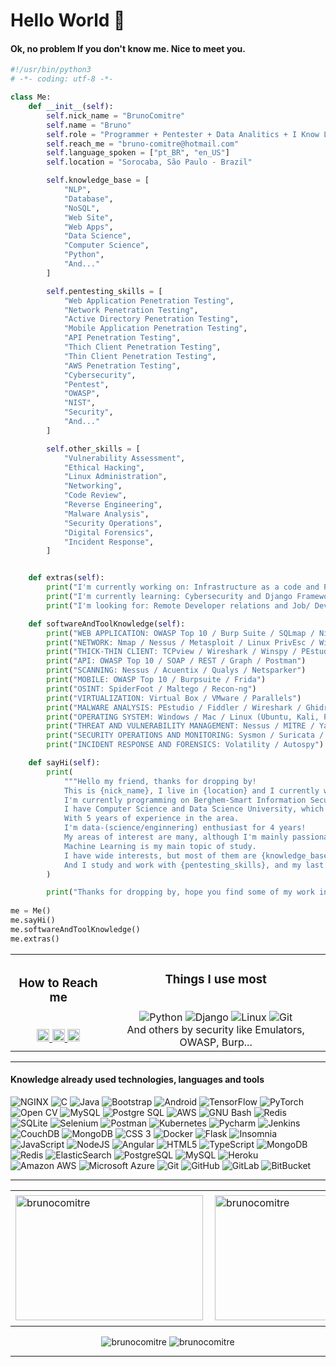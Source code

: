 # Hello World 👋

#### Ok, no problem If you don't know me. Nice to meet you.

```python
#!/usr/bin/python3
# -*- coding: utf-8 -*-

class Me:
    def __init__(self):
        self.nick_name = "BrunoComitre"
        self.name = "Bruno"
        self.role = "Programmer + Pentester + Data Analitics + I Know La"
        self.reach_me = "bruno-comitre@hotmail.com"
        self.language_spoken = ["pt_BR", "en_US"]
        self.location = "Sorocaba, São Paulo - Brazil"

        self.knowledge_base = [
            "NLP",
            "Database",
            "NoSQL",
            "Web Site",
            "Web Apps",
            "Data Science",
            "Computer Science",
            "Python",
            "And..."
        ]

        self.pentesting_skills = [
            "Web Application Penetration Testing",
            "Network Penetration Testing",
            "Active Directory Penetration Testing",
            "Mobile Application Penetration Testing",
            "API Penetration Testing",
            "Thich Client Penetration Testing",
            "Thin Client Penetration Testing",
            "AWS Penetration Testing",
            "Cybersecurity",
            "Pentest",
            "OWASP",
            "NIST",
            "Security",
            "And..."
        ]

        self.other_skills = [
            "Vulnerability Assessment",
            "Ethical Hacking",
            "Linux Administration",
            "Networking",
            "Code Review",
            "Reverse Engineering",
            "Malware Analysis",
            "Security Operations",
            "Digital Forensics",
            "Incident Response",
        ]  


    def extras(self):
        print("I'm currently working on: Infrastructure as a code and Python for Web development and Pentest Tools.")
        print("I'm currently learning: Cybersecurity and Django Framework.")
        print("I'm looking for: Remote Developer relations and Job/ Developer Community / Cyber Internships.")

    def softwareAndToolKnowledge(self):
        print("WEB APPLICATION: OWASP Top 10 / Burp Suite / SQLmap / Nikto / Dirb")
        print("NETWORK: Nmap / Nessus / Metasploit / Linux PrivEsc / Windows PrivEsc")
        print("THICK-THIN CLIENT: TCPview / Wireshark / Winspy / PEstudio")
        print("API: OWASP Top 10 / SOAP / REST / Graph / Postman")
        print("SCANNING: Nessus / Acuentix / Qualys / Netsparker")
        print("MOBILE: OWASP Top 10 / Burpsuite / Frida")
        print("OSINT: SpiderFoot / Maltego / Recon-ng")
        print("VIRTUALIZATION: Virtual Box / VMware / Parallels")
        print("MALWARE ANALYSIS: PEstudio / Fiddler / Wireshark / Ghidra / Remnux")
        print("OPERATING SYSTEM: Windows / Mac / Linux (Ubuntu, Kali, Parrot, Suse)")
        print("THREAT AND VULNERABILITY MANAGEMENT: Nessus / MITRE / Yara / ISAC / MISP")
        print("SECURITY OPERATIONS AND MONITORING: Sysmon / Suricata / Splunk / OpenEDR")
        print("INCIDENT RESPONSE AND FORENSICS: Volatility / Autospy")

    def sayHi(self):
        print(
            """Hello my friend, thanks for dropping by!
            This is {nick_name}, I live in {location} and I currently work remotely. I am a {role}.
            I'm currently programming on Berghem-Smart Information Security with backend developer using Python and Javascript.
            I have Computer Science and Data Science University, which can add to the field of development.
            With 5 years of experience in the area.
            I'm data-(science/enginnering) enthusiast for 4 years!
            My areas of interest are many, although I'm mainly passionate about science of theoretical theory and artificial intelligence;
            Machine Learning is my main topic of study.
            I have wide interests, but most of them are {knowledge_base}.
            And I study and work with {pentesting_skills}, and my last the {other_skills}."""
        )

        print("Thanks for dropping by, hope you find some of my work interesting.")
        
me = Me()
me.sayHi()
me.softwareAndToolKnowledge()
me.extras()
```

  <table align="center">
    <tr align="center">
        <td>
            <h3>How to Reach me</h3>
            <br/>
            <a href="https://www.linkedin.com/in/brunocomitre/">
                <img height="20" src="https://img.shields.io/badge/brunocomitre-0077B5?style=for-the-badge&logo=linkedin&logoColor=white" alt="brunocomitre" />
            </a>
            <a href="@TheComitre#4033">
                <img height="20" src="https://img.shields.io/badge/brunocomitre-7289DA?style=for-the-badge&logo=discord&logoColor=white" alt="brunocomitre" />
            </a>
            <a href="https://dev.to/thecomitre">
                <img height="20" src="https://img.shields.io/badge/thecomitre-0A0A0A?style=for-the-badge&logo=devdotto&logoColor=white&link=https://dev.to/thecomitre" alt="brunocomitre" />
            </a>
        </td>
        <td>
            <h3>Things I use most</h3>
            <br/>
              <img src="https://img.shields.io/badge/Python-3776AB?style=flat-square&logo=python&logoColor=white" alt="Python">
              <img src="https://img.shields.io/badge/Django-092E20?style=flat-square&logo=django&logoColor=white" alt="Django">
              <img src="https://img.shields.io/badge/Linux-FCC624?style=flat-square&logo=linux&logoColor=white" alt="Linux">
              <img src="https://img.shields.io/badge/-Git-F05032?style=flat-square&logo=git&logoColor=white" alt="Git">
              <br/>
              And others by security like Emulators, OWASP, Burp...
        </td>
    </tr> 
  </table>

***

#### Knowledge already used technologies, languages and tools

<p>
  <img src="https://img.shields.io/badge/NGINX-009639?style=flat-square&logo=nginx&logoColor=white" alt="NGINX"> 
  <img src="https://img.shields.io/badge/C-A8B9CC?style=flat-square&logo=c&logoColor=white" alt="C">
  <img src="https://img.shields.io/badge/Java-007396?style=flat-square&logo=java&logoColor=white" alt="Java">
  <img src="https://img.shields.io/badge/Bootstrap-7952B3?style=flat-square&logo=bootstrap&logoColor=white" alt="Bootstrap">
  <img src="https://img.shields.io/badge/Android-3DDC84?style=flat-square&logo=android&logoColor=white" alt="Android">
  <img src="https://img.shields.io/badge/TensorFlow-FF6F00?style=flat-square&logo=tensorflow&logoColor=white" alt="TensorFlow">
  <img src="https://img.shields.io/badge/PyTorch-EE4C2C?style=flat-square&logo=pytorch&logoColor=white" alt="PyTorch">
  <img src="https://img.shields.io/badge/OpenCV-5C3EE8?style=flat-square&logo=opencv&logoColor=white" alt="Open CV">
  <img src="https://img.shields.io/badge/MySQL-4479A1?style=flat-square&logo=mysql&logoColor=white" alt="MySQL">
  <img src="https://img.shields.io/badge/PostgreSQL-336791?style=flat-square&logo=postgresql&logoColor=white" alt="Postgre SQL">
  <img src="https://img.shields.io/badge/AWS-232F3E?style=flat-square&logo=amazon-aws&logoColor=white" alt="AWS">
  <img src="https://img.shields.io/badge/Bash-4EAA25?style=flat-square&logo=gnu-bash&logoColor=white" alt="GNU Bash">
  <img src="https://img.shields.io/badge/Redis-DC382D?style=flat-square&logo=redis&logoColor=white" alt="Redis">
  <img src="https://img.shields.io/badge/SQLite-003B57?style=flat-square&logo=sqlite&logoColor=white" alt="SQLite">
  <img src="https://img.shields.io/badge/Selenium-43B02A?style=flat-square&logo=selenium&logoColor=white" alt="Selenium">
  <img src="https://img.shields.io/badge/Postman-FF6C37?style=flat-square&logo=postman&logoColor=white" alt="Postman">
  <img src="https://img.shields.io/badge/Kubernetes-2F72D8?style=flat-square&logo=kubernetes&logoColor=white" alt="Kubernetes">
  <img src="https://img.shields.io/badge/Pycharm-1DCE8A?style=flat-square&logo=pycharm&logoColor=white" alt="Pycharm">
  <img src="https://img.shields.io/badge/Jenkins-C3382E?style=flat-square&logo=jenkins&logoColor=white" alt="Jenkins">
  <img src="https://img.shields.io/badge/CouchDB-DC2428?style=flat-square&logo=couchdb&logoColor=white" alt="CouchDB">
  <img src="https://img.shields.io/badge/-MongoDB-13aa52?style=flat-square&logo=mongodb&logoColor=white" alt="MongoDB">
  <img src="https://img.shields.io/badge/CSS3-1572B6?style=flat-square&logo=css3&logoColor=white" alt="CSS 3">
  <img src="https://img.shields.io/badge/-Docker-46a2f1?style=flat-square&logo=docker&logoColor=white" alt="Docker">
  <img src="https://img.shields.io/badge/Flask-000000?style=flat-square&logo=flask&logoColor=white" alt="Flask">
  <img src="https://img.shields.io/badge/-Insomnia-5849BE?style=flat-square&logo=insomnia&logoColor=white" alt="Insomnia">
  <img src="https://img.shields.io/badge/-JavaScript-blue?style=flat-square&logo=javascript&logoColor=white" alt="JavaScript">
  <img src="https://img.shields.io/badge/-Nodejs-6DA55F?style=flat-square&logo=Node.js&logoColor=white" alt="NodeJS">
  <img src="https://img.shields.io/badge/-Angular-%23DD0031.svg?style=flat-square&logo=angular&logoColor=white" alt="Angular">
  <img src="https://img.shields.io/badge/-HTML5-E34F26?style=flat-square&logo=html5&logoColor=white&logoColor=white" alt="HTML5">
  <img src="https://img.shields.io/badge/-TypeScript-%23007ACC.svg?style=flat-square&logo=typescript&logoColor=white" alt="TypeScript">
  <img src="https://img.shields.io/badge/-MongoDB-%234ea94b.svg?style=flat-square&logo=mongodb&logoColor=white" alt="MongoDB">
  <img src=https://img.shields.io/badge/redis-%23DD0031.svg?style=flat-square&&logo=redis&logoColor=white" alt="Redis">
  <img src="https://img.shields.io/badge/-ElasticSearch-005571?style=flat-square&logo=elasticsearch&logoColor=white" alt="ElasticSearch">
  <img src="https://img.shields.io/badge/-PostgreSQL-%23316192.svg?style=flat-square&logo=postgresql&logoColor=white" alt="PostgreSQL">
  <img src="https://img.shields.io/badge/-MySQL-%2300f.svg?style=flat-square&logo=mysql&logoColor=white" alt="MySQL">
  <img src="https://img.shields.io/badge/-Heroku-%23430098.svg?style=flat-square&logo=heroku&logoColor=white" alt="Heroku">
  <img src="https://img.shields.io/badge/Amazon%20AWS-%23FF9900.svg?style=flat-square&logo=amazon-aws&logoColor=white" alt="Amazon AWS">
  <img src="https://img.shields.io/badge/Microsoft%20Azure-%230072C6.svg?style=flat-square&logo=microsoft-azure&logoColor=white" alt="Microsoft Azure">
  <img src="https://img.shields.io/badge/-Git-%23F05033.svg?style=flat-square&logo=git&logoColor=white" alt="Git">
  <img src="https://img.shields.io/badge/-GitHub-%23121011.svg?style=flat-square&logo=github&logoColor=white" alt="GitHub">
  <img src="https://img.shields.io/badge/-GitLab-%23181717.svg?style=flat-square&logo=gitlab&logoColor=white" alt="GitLab">
  <img src="https://img.shields.io/badge/-BitBucket-%230047B3.svg?style=flat-square&logo=bitbucket&logoColor=white" alt="BitBucket">
</p>

***

<center>
  <table>
    <tr>
        <td><img width="300px" height="200px" align="left" src="https://github-readme-stats.vercel.app/api?username=BrunoComitre&show_icons=true&theme=gotham&count_private=true" alt="brunocomitre" /></td>
        <td><img width="300px" height="200px" align="left" src="https://github-readme-stats.vercel.app/api/top-langs/?username=BrunoComitre&hide=html&layout=compact&show_icons=true&theme=gotham" alt="brunocomitre" /></td>
        <td><img width="300px" height="210px" align="left" src="https://github-readme-streak-stats.herokuapp.com?user=BrunoComitre&theme=gotham" /></td>
    </tr> 
  </table>
</center>

<p align="center">
  <img src="https://img.shields.io/badge/license-MIT-green" alt="brunocomitre" />
  <img src="https://komarev.com/ghpvc/?username=BrunoComitre" alt="brunocomitre" />
</p>

***

